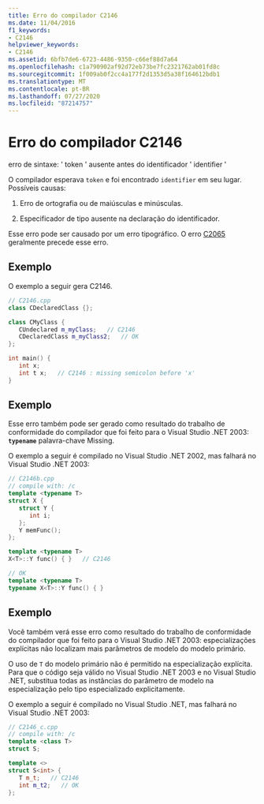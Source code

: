 ```yaml
---
title: Erro do compilador C2146
ms.date: 11/04/2016
f1_keywords:
- C2146
helpviewer_keywords:
- C2146
ms.assetid: 6bfb7de6-6723-4486-9350-c66ef88d7a64
ms.openlocfilehash: c1a790902af92d72eb73be7fc2321762ab01fd8c
ms.sourcegitcommit: 1f009ab0f2cc4a177f2d1353d5a38f164612bdb1
ms.translationtype: MT
ms.contentlocale: pt-BR
ms.lasthandoff: 07/27/2020
ms.locfileid: "87214757"
---
```

# <a name="compiler-error-c2146"></a>Erro do compilador C2146

erro de sintaxe: ' token ' ausente antes do identificador ' identifier '

O compilador esperava `token` e foi encontrado `identifier` em seu lugar.  Possíveis causas:

1. Erro de ortografia ou de maiúsculas e minúsculas.

1. Especificador de tipo ausente na declaração do identificador.

Esse erro pode ser causado por um erro tipográfico. O erro [C2065](../../error-messages/compiler-errors-1/compiler-error-c2065.md) geralmente precede esse erro.

## <a name="example"></a>Exemplo

O exemplo a seguir gera C2146.

```cpp
// C2146.cpp
class CDeclaredClass {};

class CMyClass {
   CUndeclared m_myClass;   // C2146
   CDeclaredClass m_myClass2;   // OK
};

int main() {
   int x;
   int t x;   // C2146 : missing semicolon before 'x'
}
```

## <a name="example"></a>Exemplo

Esse erro também pode ser gerado como resultado do trabalho de conformidade do compilador que foi feito para o Visual Studio .NET 2003: **`typename`** palavra-chave Missing.

O exemplo a seguir é compilado no Visual Studio .NET 2002, mas falhará no Visual Studio .NET 2003:

```cpp
// C2146b.cpp
// compile with: /c
template <typename T>
struct X {
   struct Y {
      int i;
   };
   Y memFunc();
};

template <typename T>
X<T>::Y func() { }   // C2146

// OK
template <typename T>
typename X<T>::Y func() { }
```

## <a name="example"></a>Exemplo

Você também verá esse erro como resultado do trabalho de conformidade do compilador que foi feito para o Visual Studio .NET 2003: especializações explícitas não localizam mais parâmetros de modelo do modelo primário.

O uso de `T` do modelo primário não é permitido na especialização explícita. Para que o código seja válido no Visual Studio .NET 2003 e no Visual Studio .NET, substitua todas as instâncias do parâmetro de modelo na especialização pelo tipo especializado explicitamente.

O exemplo a seguir é compilado no Visual Studio .NET, mas falhará no Visual Studio .NET 2003:

```cpp
// C2146_c.cpp
// compile with: /c
template <class T>
struct S;

template <>
struct S<int> {
   T m_t;   // C2146
   int m_t2;   // OK
};
```
